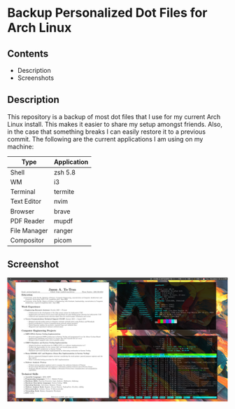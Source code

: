 # Backup Personalized Dot Files for Arch Linux
Contents
--------

* Description
* Screenshots

Description
-----------

This repository is a backup of most dot files that I use for my current Arch Linux install. This makes it easier to share my setup amongst friends. Also, in the case that something breaks I can easily restore it to a previous
commit. The following are the current applications I am using on my machine:

| Type | Application |
| ---- | ----------- |
| Shell | zsh 5.8 |
| WM | i3 |
| Terminal | termite |
| Text Editor | nvim |
| Browser | brave |
| PDF Reader | mupdf | 
| File Manager | ranger |
| Compositor | picom |

Screenshot
----------

![Desktop](/screenshots/2020-11-24-161328_4480x1440_scrot.png)
